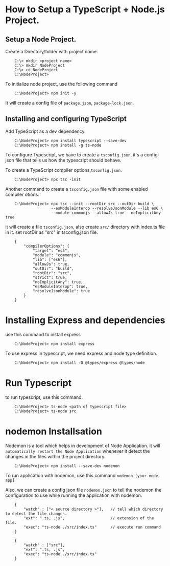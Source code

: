 
# How to Setup a TypeScript + Node.js Project.

## Setup a Node Project.
Create a Directory/folder with project name.
```
    C:\> mkdir <project name>
    C:\> mkdir NodeProject
    C:\> cd NodeProject
    C:\NodeProject>
```
To initialize node project, use the following command
```
    C:\NodeProject> npm init -y
```

It will create a config file of `package.json`, `package-lock.json`.

##  Installing and configuring TypeScript
Add TypeScript as a dev dependency.
```
    C:\NodeProject> npm install typescript --save-dev
    C:\NodeProject> npm install -g ts-node
```

To configure Typescript, we have to create a `tsconfig.json`, it's a config json file that tells us how the typescript should behave.

To create a TypeScript compiler options,`tsconfig.json`.
```
    C:\NodeProject> npx tsc -init
```
Another command to create a `tsconfig.json` file with some enabled compiler otions.

```
    C:\NodeProject> npx tsc --init --rootDir src --outDir build \
                    --esModuleInterop --resolveJsonModule --lib es6 \
                    --module commonjs --allowJs true --noImplicitAny true
```

it will create a file `tsconfig.json`, also create `src/` directory with index.ts file in it. set rootDir as "src" in tsconfig.json file. 
```
    {
        "compilerOptions": {
            "target": "es5",                          
            "module": "commonjs",                    
            "lib": ["es6"],                     
            "allowJs": true,
            "outDir": "build",                          
            "rootDir": "src",
            "strict": true,         
            "noImplicitAny": true,
            "esModuleInterop": true,
            "resolveJsonModule": true
        }
    }
```

# Installing Express and dependencies

use this command to install express
```
    C:\NodeProject> npm install express
```
To use express in typescript, we need express and node type definition.

```
    C:\NodeProject> npm install -D @types/express @types/node
```

# Run Typescript
to run typescript, use this command.
```
    C:\NodeProject> ts-node <path of typescript file>
    C:\NodeProject> ts-node src 
```

# nodemon Installsation
Nodemon is a tool which helps in development of Node Application.
it will `automatically restart the Node Application` whenever it detect the changes in the files within the project directory.

```
    C:\NodeProject> npm install --save-dev nodemon
```
To run application with nodemon, use this command `nodemon [your-node-app]`

Also, we can create a config json file `nodemon.json` to tell the nodemon the configuration to use while running the application with nodemon.

```
    {
        "watch" : ["< source directory >"],   // tell which directory to detect the file changes.
        "ext": ".ts, .js",                    // extension of the file.
        "exec": "ts-node ./src/index.ts"      // execute run command 
    }

    {
        "watch" : ["src"],
        "ext": ".ts, .js",
        "exec": "ts-node ./src/index.ts"
    }
```